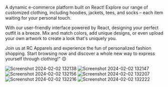 A dynamic e-commerce platform built on React! Explore our range of customized clothing, including hoodies, jackets, tees, and socks – each item waiting for your personal touch.

With our user-friendly interface powered by React, designing your perfect outfit is a breeze. Mix and match colors, add unique designs, or even upload your own artwork to create a look that's uniquely you.

Join us at RC Apparels and experience the fun of personalized fashion shopping. Start browsing now and discover a whole new way to express yourself through clothing!" 	:blush:

![Screenshot 2024-02-02 132138](https://github.com/Nanditasunil/E-com-Website-Front-End-React/assets/109030620/d28c47c5-4605-4b08-a63f-d0764fe28f6a)
![Screenshot 2024-02-02 132147](https://github.com/Nanditasunil/E-com-Website-Front-End-React/assets/109030620/01fe6cff-36b1-4b18-ac3b-423e6d1ad663)
![Screenshot 2024-02-02 132156](https://github.com/Nanditasunil/E-com-Website-Front-End-React/assets/109030620/29ccbf8a-22fa-4dc3-835a-cb1c9ffd237c)
![Screenshot 2024-02-02 132207](https://github.com/Nanditasunil/E-com-Website-Front-End-React/assets/109030620/91bbaf8b-427c-4a96-a7d6-923a554b9a99)
![Screenshot 2024-02-02 132216](https://github.com/Nanditasunil/E-com-Website-Front-End-React/assets/109030620/a59e5156-58df-46c9-ba1c-1429fa2ca87a)
![Screenshot 2024-02-02 132222](https://github.com/Nanditasunil/E-com-Website-Front-End-React/assets/109030620/fbaabdaf-c23b-4840-b8a4-aa8f2fb44a1a)
